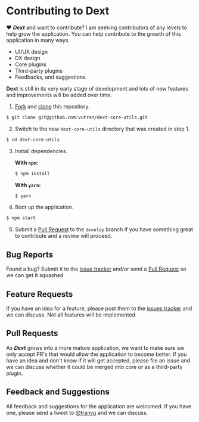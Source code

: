 # Contributing to Dext

♥ **_Dext_** and want to contribute? I am seeking contributors of any levels to help grow the application. You can help contribute to the growth of this application in many ways.

*   UI/UX design
*   DX design
*   Core plugins
*   Third-party plugins
*   Feedbacks, and suggestions

**Dext** is still in its very early stage of development and lots of new features and improvements will be added over time.

1.  [Fork](https://help.github.com/articles/fork-a-repo/) and [clone](https://help.github.com/articles/cloning-a-repository/) this repository.


```bash
$ git clone git@github.com:vutran/dext-core-utils.git
```

2.  Switch to the new `dext-core-utils` directory that was created in step 1.


```bash
$ cd dext-core-utils
```

3.  Install dependencies.


    **With `npm`:**

    ```bash
    $ npm install
    ```

    **With `yarn`:**

    ```bash
    $ yarn
    ```

4.  Boot up the application.


```bash
$ npm start
```

5.  Submit a [Pull Request](https://github.com/DextApp/dext-core-utils/pulls) to the `develop` branch if you have something great to contribute and a review will proceed.

## Bug Reports

Found a bug? Submit it to the [issue tracker](https://github.com/DextApp/dext-core-utils/issues) and/or send a [Pull Request](#pull-requests) so we can get it squashed.

## Feature Requests

If you have an idea for a feature, please post them to the [issues tracker](https://github.com/DextApp/dext-core-utils/issues) and we can discuss. Not all features will be implemented.

## Pull Requests

As **_Dext_** grows into a more mature application, we want to make sure we only accept PR's that would allow the application to become better. If you have an idea and don't know if it will get accepted, please file an issue and we can discuss whether it could be merged into core or as a third-party plugin.

## Feedback and Suggestions

All feedback and suggestions for the application are welcomed. If you have one, please send a tweet to [@tranvu](https://twitter.com/tranvu/) and we can discuss.
